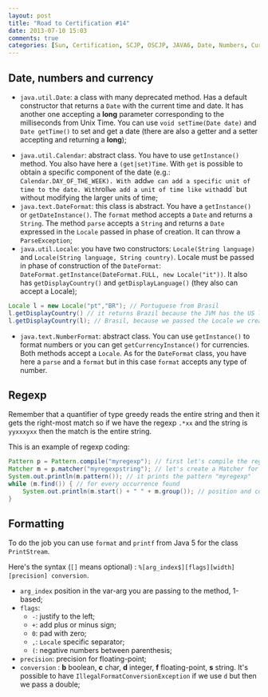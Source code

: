 ```yaml
---
layout: post
title: "Road to Certification #14"
date: 2013-07-10 15:03
comments: true
categories: [Sun, Certification, SCJP, OSCJP, JAVA6, Date, Numbers, Currency, Regexp]
---
```

## Date, numbers and currency

* `java.util.Date`: a class with many deprecated method. Has a default constructor that returns a `Date` with the current time and date. It has another one accepting a **long** parameter corresponding to the milliseconds from Unix Time. You can use `void setTime(Date date)` and `Date getTime()` to set and get a date (there are also a getter and a setter accepting and returning a **long**);
<!-- more -->
* `java.util.Calendar`: abstract class. You have to use `getInstance()` method. You also have here a `(get|set)Time`. With `get` is possible to obtain a specific component of the date (e.g.: `Calendar.DAY_OF_THE_WEEK). With `add` we can add a specific unit of time to the date. With `roll` we add a unit of time like with `add` but without modifying the larger units of time;
* `java.text.DateFormat`: this class is abstract. You have a `getInstance()` or `getDateInstance()`. The `format` method accepts a `Date` and returns a `String`. The method `parse` accepts a `String` and returns a `Date` expressed in the `Locale` passed in phase of creation. It can throw a `ParseException`;
* `java.util.Locale`: you have two constructors: `Locale(String language)` and `Locale(String language, String country)`. Locale must be passed in phase of construction of the `DateFormat`: `DateFormat.getInstance(DateFormat.FULL, new Locale("it"))`. It also has `getDisplayCountry()` and `getDisplayLanguage()` (they also can accept a Locale);
``` java LOCALE EXAMPLE
Locale l = new Locale("pt","BR"); // Portuguese from Brasil
l.getDisplayCountry() // it returns Brazil because the JVM has the US locale
l.getDisplayCountry(l); // Brasil, because we passed the Locale we created
```
* `java.text.NumberFormat`: abstract class. You can use `getInstance()` to format numbers or you can get `getCurrencyInstance()` for currencies. Both methods accept a `Locale`. As for the `DateFormat` class, you have here a `parse` and a `format` but in this case `format` accepts any type of number.

## Regexp
Remember that a quantifier of type greedy reads the entire string and then it gets the right-most match so if we have the regexp `.*xx` and the string is `yyxxxyxx` then the match is the entire string.

This is an example of regexp coding:

``` java
Pattern p = Pattern.compile("myregexp"); // first let's compile the regexp in a Pattern object
Matcher m = p.matcher("myregexpstring"); // let's create a Matcher for String we want to analyze
System.out.println(m.pattern()); // it prints the pattern "myregexp"
while (m.find()) { // for every occurrence found
	System.out.println(m.start() + " " + m.group()); // position and content of the occurrence
}
```

## Formatting
To do the job you can use `format` and `printf` from Java 5 for the class `PrintStream`.

Here's the syntax (`[]` means optional) : `%[arg_index$][flags][width][precision] conversion`.

* `arg_index` position in the var-arg you are passing to the method, 1-based;
* `flags`:
	* `-`: justify to the left;
	* `+`: add plus or minus sign;
	* `0`: pad with zero;
	* `,`: `Locale` specific separator;
	* `(`: negative numbers between parenthesis;
* `precision`: precision for floating-point;
* `conversion` : **b** boolean, **c** char, **d** integer, **f** floating-point, **s** string. It's possible to have `IllegalFormatConversionException` if we use `d` but then we pass a double;
